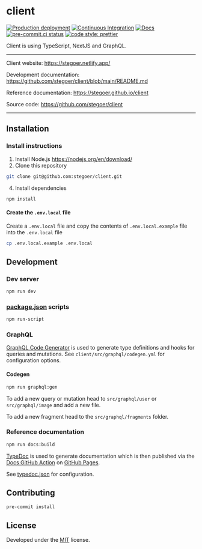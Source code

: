 # client

[![Production deployment](https://api.netlify.com/api/v1/badges/a154da12-c432-4157-b1b2-52876346d0db/deploy-status)](https://stegoer.netlify.app/)
[![Continuous Integration](https://github.com/stegoer/client/actions/workflows/ci.yml/badge.svg)](https://github.com/stegoer/client/actions/workflows/ci.yml)
[![Docs](https://github.com/stegoer/client/actions/workflows/docs.yml/badge.svg)](https://github.com/stegoer/client/actions/workflows/docs.yml)
[![pre-commit.ci status](https://results.pre-commit.ci/badge/github/stegoer/client/master.svg)](https://results.pre-commit.ci/latest/github/stegoer/client/master)
[![code style: prettier](https://img.shields.io/badge/code_style-prettier-ff69b4.svg?style=flat)](https://prettier.io/)

Client is using TypeScript, NextJS and GraphQL.

---

Client website: https://stegoer.netlify.app/

Development documentation: https://github.com/stegoer/client/blob/main/README.md

Reference documentation: https://stegoer.github.io/client

Source code: https://github.com/stegoer/client

---

## Installation

### Install instructions

1. Install Node.js https://nodejs.org/en/download/
2. Clone this repository

```sh
git clone git@github.com:stegoer/client.git
```

4. Install dependencies

```sh
npm install
```

#### Create the `.env.local` file

Create a `.env.local` file and copy the contents of `.env.local.example` file into the `.env.local` file

```sh
cp .env.local.example .env.local
```

## Development

### Dev server

```sh
npm run dev
```

### [package.json](https://github.com/stegoer/client/blob/master/package.json) scripts

```sh
npm run-script
```

### GraphQL

[GraphQL Code Generator](https://www.graphql-code-generator.com/)
is used to generate type definitions and hooks for queries and mutations. See `client/src/graphql/codegen.yml` for
configuration options.

#### Codegen

```sh
npm run graphql:gen
```

To add a new query or mutation head to `src/graphql/user` or
`src/graphql/image` and add a new file.

To add a new fragment head to the `src/graphql/fragments` folder.

### Reference documentation

```sh
npm run docs:build
```

[TypeDoc](https://github.com/TypeStrong/typedoc) is used to generate documentation
which is then published via the
[Docs GitHub Action](https://github.com/stegoer/client/blob/master/.github/workflows/docs.yml)
on [GitHub Pages](https://pages.github.com/).

See [typedoc.json](https://github.com/stegoer/client/blob/master/typedoc.json)
for configuration.

## Contributing

```sh
pre-commit install
```

## License

Developed under the [MIT](https://github.com/stegoer/client/blob/master/LICENSE) license.
